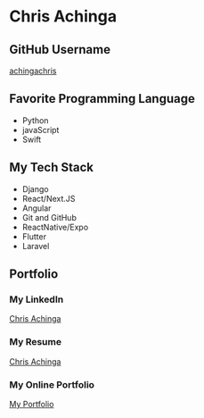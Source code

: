 # Chris Achinga

## GitHub Username
[achingachris](https://github.com/achingachris)

## Favorite Programming Language

- Python
- javaScript
- Swift

## My Tech Stack

- Django
- React/Next.JS
- Angular
- Git and GitHub
- ReactNative/Expo
- Flutter
- Laravel

## Portfolio

### My LinkedIn
[Chris Achinga](https://www.linkedin.com/in/chrisachinga/)

### My Resume
[Chris Achinga](https://docs.google.com/document/d/14rkWMF1pL1qF5eaQdFS0Na6CP0Y2yEv-1NPsuPOLZa8/edit?usp=sharing)

### My Online Portfolio
[My Portfolio](https://chrisachinga.vercel.app/)

